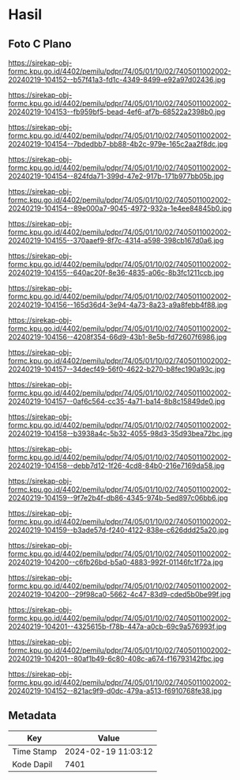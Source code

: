 # Hasil

## Foto C Plano

https://sirekap-obj-formc.kpu.go.id/4402/pemilu/pdpr/74/05/01/10/02/7405011002002-20240219-104152--b57f41a3-fd1c-4349-8499-e92a97d02436.jpg

https://sirekap-obj-formc.kpu.go.id/4402/pemilu/pdpr/74/05/01/10/02/7405011002002-20240219-104153--fb959bf5-bead-4ef6-af7b-68522a2398b0.jpg

https://sirekap-obj-formc.kpu.go.id/4402/pemilu/pdpr/74/05/01/10/02/7405011002002-20240219-104154--7bdedbb7-bb88-4b2c-979e-165c2aa2f8dc.jpg

https://sirekap-obj-formc.kpu.go.id/4402/pemilu/pdpr/74/05/01/10/02/7405011002002-20240219-104154--824fda71-399d-47e2-917b-171b977bb05b.jpg

https://sirekap-obj-formc.kpu.go.id/4402/pemilu/pdpr/74/05/01/10/02/7405011002002-20240219-104154--89e000a7-9045-4972-932a-1e4ee84845b0.jpg

https://sirekap-obj-formc.kpu.go.id/4402/pemilu/pdpr/74/05/01/10/02/7405011002002-20240219-104155--370aaef9-8f7c-4314-a598-398cb167d0a6.jpg

https://sirekap-obj-formc.kpu.go.id/4402/pemilu/pdpr/74/05/01/10/02/7405011002002-20240219-104155--640ac20f-8e36-4835-a06c-8b3fc1211ccb.jpg

https://sirekap-obj-formc.kpu.go.id/4402/pemilu/pdpr/74/05/01/10/02/7405011002002-20240219-104156--165d36d4-3e94-4a73-8a23-a9a8febb4f88.jpg

https://sirekap-obj-formc.kpu.go.id/4402/pemilu/pdpr/74/05/01/10/02/7405011002002-20240219-104156--4208f354-66d9-43b1-8e5b-fd72607f6986.jpg

https://sirekap-obj-formc.kpu.go.id/4402/pemilu/pdpr/74/05/01/10/02/7405011002002-20240219-104157--34decf49-56f0-4622-b270-b8fec190a93c.jpg

https://sirekap-obj-formc.kpu.go.id/4402/pemilu/pdpr/74/05/01/10/02/7405011002002-20240219-104157--0af6c564-cc35-4a71-ba14-8b8c15849de0.jpg

https://sirekap-obj-formc.kpu.go.id/4402/pemilu/pdpr/74/05/01/10/02/7405011002002-20240219-104158--b3938a4c-5b32-4055-98d3-35d93bea72bc.jpg

https://sirekap-obj-formc.kpu.go.id/4402/pemilu/pdpr/74/05/01/10/02/7405011002002-20240219-104158--debb7d12-1f26-4cd8-84b0-216e7169da58.jpg

https://sirekap-obj-formc.kpu.go.id/4402/pemilu/pdpr/74/05/01/10/02/7405011002002-20240219-104159--9f7e2b4f-db86-4345-974b-5ed897c06bb6.jpg

https://sirekap-obj-formc.kpu.go.id/4402/pemilu/pdpr/74/05/01/10/02/7405011002002-20240219-104159--b3ade57d-f240-4122-838e-c626ddd25a20.jpg

https://sirekap-obj-formc.kpu.go.id/4402/pemilu/pdpr/74/05/01/10/02/7405011002002-20240219-104200--c6fb26bd-b5a0-4883-992f-01146fc1f72a.jpg

https://sirekap-obj-formc.kpu.go.id/4402/pemilu/pdpr/74/05/01/10/02/7405011002002-20240219-104200--29f98ca0-5662-4c47-83d9-cded5b0be99f.jpg

https://sirekap-obj-formc.kpu.go.id/4402/pemilu/pdpr/74/05/01/10/02/7405011002002-20240219-104201--4325615b-f78b-447a-a0cb-69c9a576993f.jpg

https://sirekap-obj-formc.kpu.go.id/4402/pemilu/pdpr/74/05/01/10/02/7405011002002-20240219-104201--80af1b49-6c80-408c-a674-f16793142fbc.jpg

https://sirekap-obj-formc.kpu.go.id/4402/pemilu/pdpr/74/05/01/10/02/7405011002002-20240219-104152--821ac9f9-d0dc-479a-a513-f6910768fe38.jpg


## Metadata

| Key        | Value               |
| ---------- | ------------------- |
| Time Stamp | 2024-02-19 11:03:12 |
| Kode Dapil | 7401                |




